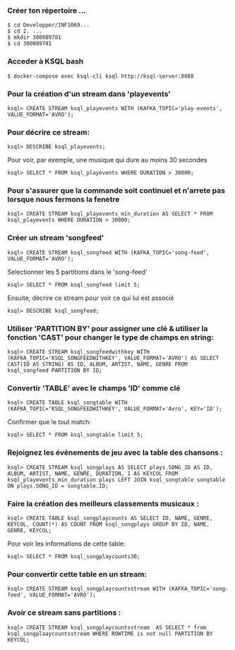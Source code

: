 ### Créer ton répertoire ...
```
$ cd Developper/INF1069...
$ cd 2. ...
$ mkdir 300089781
$ cd 300089781
```
### Acceder à KSQL bash
```
$ docker-compose exec ksql-cli ksql http://ksql-server:8088
```
### Pour la création d'un stream dans 'playevents'
```
ksql> CREATE STREAM ksql_playevents WITH (KAFKA_TOPIC='play-events', VALUE_FORMAT='AVRO');
```
### Pour décrire ce stream:
```
ksql> DESCRIBE ksql_playevents;
```
Pour voir, par exemple, une musique qui dure au moins 30 secondes
```
ksql> SELECT * FROM ksql_playevents WHERE DURATION > 30000;
```
### Pour s'assurer que la commande soit continuel et n'arrete pas lorsque nous fermons la fenetre
```
ksql> CREATE STREAM ksql_playevents_min_duration AS SELECT * FROM ksql_playevents WHERE DURATION > 30000;
```
### Créer un stream 'songfeed'
```
ksql> CREATE STREAM ksql_songfeed WITH (KAFKA_TOPIC='song-feed', VALUE_FORMAT='AVRO');
```
Selectionner les 5 partitions dans le 'song-feed'
```
ksql> SELECT * FROM ksql_songfeed limit 5;
```
Ensuite, décrire ce stream pour voir ce qui lui est associé
```
ksql> DESCRIBE ksql_songfeed;
```
### Utiliser 'PARTITION BY' pour assigner une clé & utiliser la fonction 'CAST' pour changer le type de champs en string:
```
ksql> CREATE STREAM ksql_songfeedwithkey WITH (KAFKA_TOPIC='KSQL_SONGFEEDWITHKEY', VALUE_FORMAT='AVRO') AS SELECT CAST(ID AS STRING) AS ID, ALBUM, ARTIST, NAME, GENRE FROM ksql_songfeed PARTITION BY ID;
```
### Convertir 'TABLE' avec le champs 'ID' comme clé
```
ksql> CREATE TABLE ksql_songtable WITH (KAFKA_TOPIC='KSQL_SONGFEEDWITHKEY', VALUE_FORMAT='Avro', KEY='ID');
```
Confirmer que le tout match:
```
ksql> SELECT * FROM ksql_songtable limit 5;
```
### Rejoignez les événements de jeu avec la table des chansons :
```
ksql> CREATE STREAM ksql_songplays AS SELECT plays.SONG_ID AS ID, ALBUM, ARTIST, NAME, GENRE, DURATION, 1 AS KEYCOL FROM ksql_playevents_min_duration plays LEFT JOIN ksql_songtable songtable ON plays.SONG_ID = songtable.ID;
```
### Faire la création des meilleurs classements musicaux :
```
ksql> CREATE TABLE ksql_songplaycounts AS SELECT ID, NAME, GENRE, KEYCOL, COUNT(*) AS COUNT FROM ksql_songplays GROUP BY ID, NAME, GENRE, KEYCOL;
```
Pour voir les informations de cette table: 
```
ksql> SELECT * FROM ksql_songplaycounts30;
```
### Pour convertir cette table en un stream:
```
ksql> CREATE STREAM ksql_songplaycountsstream WITH (KAFKA_TOPIC='song-feed', VALUE_FORMAT='AVRO');
```
### Avoir ce stream sans partitions :
```
ksql> CREATE STREAM ksql_songplaycountsstream  AS SELECT * from ksql_songplaaycountsstream WHERE ROWTIME is not null PARTITION BY KEYCOL;
```
